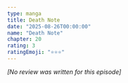 ```yaml
---
type: manga
title: Death Note
date: "2025-08-26T00:00:00"
name: "Death Note"
chapter: 20
rating: 3
ratingEmoji: "⭐️⭐️⭐️"
---
```


_[No review was written for this episode]_